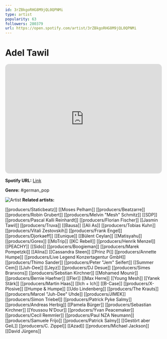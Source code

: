 ```yaml
---
id: 3rZBkgoRHG8M9jQL0QPNMi
type: artist
popularity: 63
followers: 280379
url: https://open.spotify.com/artist/3rZBkgoRHG8M9jQL0QPNMi
---
```

# Adel Tawil

<iframe style="border-radius:12px" src="https://open.spotify.com/embed/artist/3rZBkgoRHG8M9jQL0QPNMi" width="100%" height="352" frameBorder="0" allowfullscreen="" allow="autoplay; clipboard-write; encrypted-media; fullscreen; picture-in-picture" loading="lazy"></iframe>

**Spotify URL:** [Link](https://open.spotify.com/artist/3rZBkgoRHG8M9jQL0QPNMi)

**Genre:**  #german_pop

![Artist](https://i.scdn.co/image/ab6761610000e5eb98f0306e837145ac57184272)
**Related artists:**

[[producers/Staticbeatz]]
[[Moses Pelham]]
[[producers/Beatzarre]]
[[producers/Robin Grubert]]
[[producers/Melvin "Mesh" Schmitz]]
[[SDP]]
[[producers/Pascal Kalli Reinhardt]]
[[producers/Florian Fischer]]
[[Jasmin Tawil]]
[[producers/Truva]]
[[Bausa]]
[[Ali As]]
[[producers/Tobias Kuhn]]
[[producers/Vitali Zestovskih]]
[[producers/Frank Engel]]
[[producers/Djorkaeff]]
[[Eunique]]
[[Bülent Ceylan]]
[[Matisyahu]]
[[producers/Gorex]]
[[MoTrip]]
[[KC Rebell]]
[[producers/Henrik Menzel]]
[[PEACHY]]
[[Sido]]
[[producers/Boogieman]]
[[producers/Marek Pompetzki]]
[[Alina]]
[[Cassandra Steen]]
[[Prinz Pi]]
[[producers/Annette Humpe]]
[[producers/Live Legend Konzertagentur GmbH]]
[[producers/Thimo Sander]]
[[producers/Peter "Jem" Seifert]]
[[Summer Cem]]
[[Juh-Dee]]
[[Jeyz]]
[[producers/DJ Desue]]
[[producers/Simes Branxons]]
[[producers/Sebstian Kirchner]]
[[Mohamed Mounir]]
[[producers/Bernie Haefner]]
[[Fler]]
[[Max Herre]]
[[Young Mesh]]
[[Yanek Stärk]]
[[producers/Martin Haas]]
[[Ich + Ich]]
[[B-Case]]
[[producers/X-Plosive]]
[[Humpe & Humpe]]
[[Udo Lindenberg]]
[[producers/The Krauts]]
[[producers/Marcel "Juh-Dee" Uhde]]
[[producers/JIMEK]]
[[producers/Simon Triebel]]
[[producers/Patrick Pyke Salmy]]
[[producers/Andreas Herbig]]
[[Pamela Bürger]]
[[producers/Sebastian Kirchner]]
[[Youssou N'Dour]]
[[producers/Yvan Peacemaker]]
[[producers/Cecil Remmler]]
[[producers/Paul NZA Neumann]]
[[producers/Samuele Frijo]]
[[producers/Patrick Salmy]]
[[Gestört aber GeiL]]
[[producers/C. Zippel]]
[[Azad]]
[[producers/Michael Jackson]]
[[David Jürgens]]
